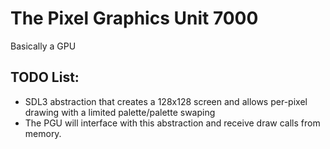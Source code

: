 # The Pixel Graphics Unit 7000

Basically a GPU

## TODO List:
- SDL3 abstraction that creates a 128x128 screen and allows per-pixel drawing with a limited palette/palette swaping
- The PGU will interface with this abstraction and receive draw calls from memory.